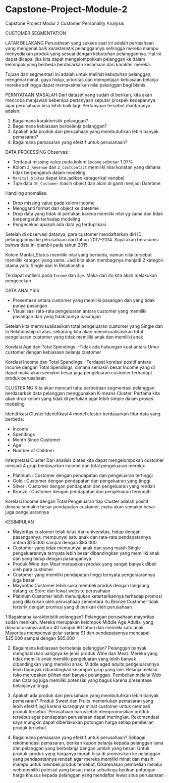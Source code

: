 # Capstone-Project-Module-2
Capstone Project Modul 2 Customer Personality Analysis

CUSTOMER SEGMENTATION

LATAR BELAKANG
Perusahaan yang sukses saat ini adalah perusahaan yang mengenal baik karakteristik pelanggannya sehingga mereka mampu menyediakan produk yang sesuai dengan kebutuhan pelanggannya. Hal ini dapat dicapai jika kita dapat mengelompokkan pelanggan ke dalam kelompok yang berbeda berdasarkan kesamaan dari karakter mereka.

Tujuan dari segmentasi ini adalah untuk melihat kebutuhan pelanggan, mengenal minat, gaya hidup, prioritas dan mempelajari kebiasaan belanja mereka sehingga dapat memaksimalkan nilai pelanggan bagi bisnis.


PERNYATAAN MASALAH
Dari dataset yang sudah di berikan, kita akan mencoba menjawab beberapa pertanyaan seputar prospek kedepannya agar perusahaan bisa lebih baik lagi. Pertanyaan tersebut diantaranya adalah:
1. Bagaimana karakteristik pelanggan?
2. Bagaimana kebiasaan berbelanja pelanggan?
3. Apakah ada produk dari perusahaan yang membutuhkan lebih banyak pemasaran?
4. Bagaimana pemasaran yang efektif untuk perusahaan?


DATA PROCESSING
Observasi:
- Terdapat missing value pada kolom `Income` sebesar 1.07%
- Kolom `Z_Revenue` dan `Z_CostContact` memiliki nilai konstan yang dimana tidak berpengaruh dalam      modeling
- `Marital_Status` dapat kita jadikan kategorikal variabel
- Tipe data `Dt_Customer` masih object dan akan di ganti menjadi Datetime

Handling anomalies:
- Drop missing value pada kolom income
- Mengganti format dari object ke datetime
- Drop data yang tidak di perlukan karena memiliki nilai yg sama dan tidak berpengaruh terhadap       modeling
- Pengecekan apakah ada data yg terduplikasi

Setelah di observasi datanya, para customer mendaftarkan diri ID pelanggannya ke perusahaan dari tahun 2012-2014. Saya akan berasumsi bahwa data ini diambil pada tahun 2015.


Kolom Marital_Status memiliki nilai yang berbeda, namun nilai tersebut memiliki kategori yang sama. Jadi kita akan membaginya menjadi 2 kategori utama yaitu Single dan In Relationship


Terdapat outliers pada `Income` dan `Age`. Maka dari itu kita akan melakukan pengecekan

DATA ANALYSIS
- Presentase antara customer yang memiliki pasangan dan yang tidak punya pasangan
- Visualisasi rata-rata pengeluaran antara customer yang memiliki pasangan dan yang tidak punya       pasangan


Setelah kita memvisualisasikan total pengeluaran customer yang Single dan In Relationship di atas, sekarang kita akan memvisualisasikan total pengeluaran customer yang tidak memiliki anak dan memiliki anak

Korelasi Age dan Total Spendings:
-Tidak ada hubungan kuat antara Umur customer dengan kebiasaan belanja customer

Korelasi Income dan Total Spendings:
-Terdapat korelasi positif antara Income dengan Total Spendings, dimana semakin besar Income yang di   dapat maka akan semakin besar juga pengeluaran customer terhadapt produk perusahaan


CLUSTERING
Kita akan mencari tahu perbedaan segmentasi pelanggan berdasarkan data pelanggan menggunakan K-means Cluster. Pertama kita akan drop kolom yang tidak di perlukan agar lebih simple dalam proses modeling

Identifikasi Cluster
Identifikasi 4 model cluster berdasarkan fitur data yang berbeda:
- Income
- Spendings
- Month Since Customer
- Age
- Number of Children

Interpretasi Cluster
Dari analisis diatas kita dapat mengelompokan customer menjadi 4 grup berdasarkan income dan total pengeluaran mereka:
- Platinum : Customer dengan pendapatan dan pengeluaran tertinggi
- Gold : Customer dengan pendapatan dan pengeluaran yang tinggi
- Silver : Customer dengan pendapatan dan pengeluaran yang rendah
- Bronze : Customer dengan pendapatan dan pengeluaran terendah

Korelasi Income dengan Total Pengeluaran tiap Cluster adalah positif dimana semakin besar pendapatan customer, maka akan semakin besar juga pengeluarannya


KESIMPULAN
- Mayoritas customer telah lulus dari universitas, hidup dengan pasangannya, mempunyai satu anak dan rata-rata pendapatannya antara $25.000 sampai dengan $85.000
- Customer yang tidak mempunyai anak dan yang masih Single pengeluarannya ternyata lebih besar dibandingkan yang memiliki anak dan yang hidup dengan pasangannya
- Produk Wine dan Meat merupakan produk yang sangat banyak dibeli oleh para customer
- Customer yang memiliki pendapatan tinggi ternyata pengeluarannya juga besar
- Mayoritas Customer lebih suka membeli produk dengan langsung datang ke Store dan lewat website perusahaan
- Platinum Customer lebih menunjukan ketertarikannya terhadap promosi yang dilakukan oleh perusahaan sementara itu Bronze Customer tidak tertarik dengan promosi yang di berikan oleh perusahaan

1.Bagaimana karakteristik pelanggan?
   Pelanggan perusahaan mayoritas sudah menikah. Mereka merupakan kelompok Middle Age Adults,    yang dimana usianya antara 40 sampai 60 tahun dan memiliki satu anak. Mayoritas mempunyai    gelar sarjana S1 dan pendapatannya mencapai $25.000 sampai dengan $85.000

2. Bagaimana kebiasaan berbelanja pelanggan? 
   Pelanggan banyak menghabiskan uangnya ke jenis produk Wine dan Meat. Mereka yang tidak        memilik anak memiliki pengeluaran yang lebih banyak dibandingkan yang memiliki anak.          Middle   aged adults pengeluarannya lebih bannyak dibandingkan kelompok grup yang lain.      Belanja melalui toko merupakan pilihan dari banyak pelanggan. Pembelian melalui Web dan      Catalog juga memiliki potensial yang bagus karena presentase belanjanya tinggi.

3. Apakah ada produk dari perusahaan yang membutuhkan lebih banyak pemasaran?
   Produk Sweet dan Fruits memerlukan pemasaran yang lebih efektif lagi karena kurangnya        minat customer untuk membeli produk tersebut. Perusahaan harus lebih mempromosikan produk    tersebut agar pendapatan perusahaan dapat meningkat. Rekomendasi saya mungkin dapat          diberlakukan potongan harga setiap pembelian produk tersebut.

4. Bagaimana pemasaran yang efektif untuk perusahaan?
   Sebagai rekomendasi pemasaran, berikan kupon belanja kepada pelanggan lama dan pelanggan      yang berbelanja dengan jumlah yang besar. Untuk produk-produk yang harganya murah bisa di    promosikan ke pelanggan yang pendapatannya rendah agar mereka memiliki minat dan masih        mampu untuk membeli produk tersebut. Dikarenakan pembelian melalui web memiliki potesial      yang besar, maka sebaiknya berikan potongan harga khusus kepada pelanggan yang mendaftar      lewat situs perusahaan



